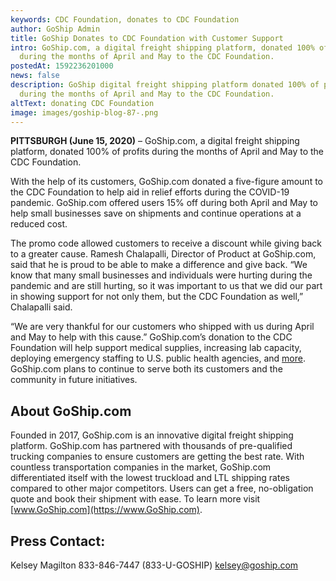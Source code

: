 ```yaml
---
keywords: CDC Foundation, donates to CDC Foundation
author: GoShip Admin
title: GoShip Donates to CDC Foundation with Customer Support
intro: GoShip.com, a digital freight shipping platform, donated 100% of profits
  during the months of April and May to the CDC Foundation.
postedAt: 1592236201000
news: false
description: GoShip digital freight shipping platform donated 100% of profits
  during the months of April and May to the CDC Foundation.
altText: donating CDC Foundation
image: images/goship-blog-87-.png
---
```

**PITTSBURGH (June 15, 2020)** – GoShip.com, a digital freight shipping platform, donated 100% of profits during the months of April and May to the CDC Foundation.

With the help of its customers, GoShip.com donated a five-figure amount to the CDC Foundation to help aid in relief efforts during the COVID-19 pandemic. GoShip.com offered users 15% off during both April and May to help small businesses save on shipments and continue operations at a reduced cost.

The promo code allowed customers to receive a discount while giving back to a greater cause. Ramesh Chalapalli, Director of Product at GoShip.com, said that he is proud to be able to make a difference and give back. “We know that many small businesses and individuals were hurting during the pandemic and are still hurting, so it was important to us that we did our part in showing support for not only them, but the CDC Foundation as well,” Chalapalli said.

“We are very thankful for our customers who shipped with us during April and May to help with this cause.” GoShip.com’s donation to the CDC Foundation will help support medical supplies, increasing lab capacity, deploying emergency staffing to U.S. public health agencies, and [more](https://give4cdcf.org/?utm_source=CDCF&utm_medium=web&utm_campaign=combat-coronavirus). GoShip.com plans to continue to serve both its customers and the community in future initiatives.

## About GoShip.com

Founded in 2017, GoShip.com is an innovative digital freight shipping platform. GoShip.com has partnered with thousands of pre-qualified trucking companies to ensure customers are getting the best rate. With countless transportation companies in the market, GoShip.com differentiated itself with the lowest truckload and LTL shipping rates compared to other major competitors. Users can get a free, no-obligation quote and book their shipment with ease. To learn more visit [www.GoShip.com](https://www.GoShip.com).

## Press Contact:

Kelsey Magilton 833-846-7447 (833-U-GOSHIP) [kelsey@goship.com](mailto:kelsey@goship.com)